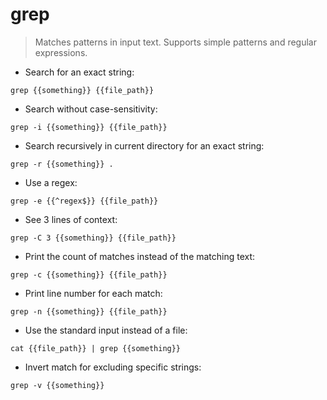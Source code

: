 # grep

> Matches patterns in input text.
> Supports simple patterns and regular expressions.

- Search for an exact string:

`grep {{something}} {{file_path}}`

- Search without case-sensitivity:

`grep -i {{something}} {{file_path}}`

- Search recursively in current directory for an exact string:

`grep -r {{something}} .`

- Use a regex:

`grep -e {{^regex$}} {{file_path}}`

- See 3 lines of context:

`grep -C 3 {{something}} {{file_path}}`

- Print the count of matches instead of the matching text:

`grep -c {{something}} {{file_path}}`

- Print line number for each match:

`grep -n {{something}} {{file_path}}`

- Use the standard input instead of a file:

`cat {{file_path}} | grep {{something}}`

- Invert match for excluding specific strings:

`grep -v {{something}}`
